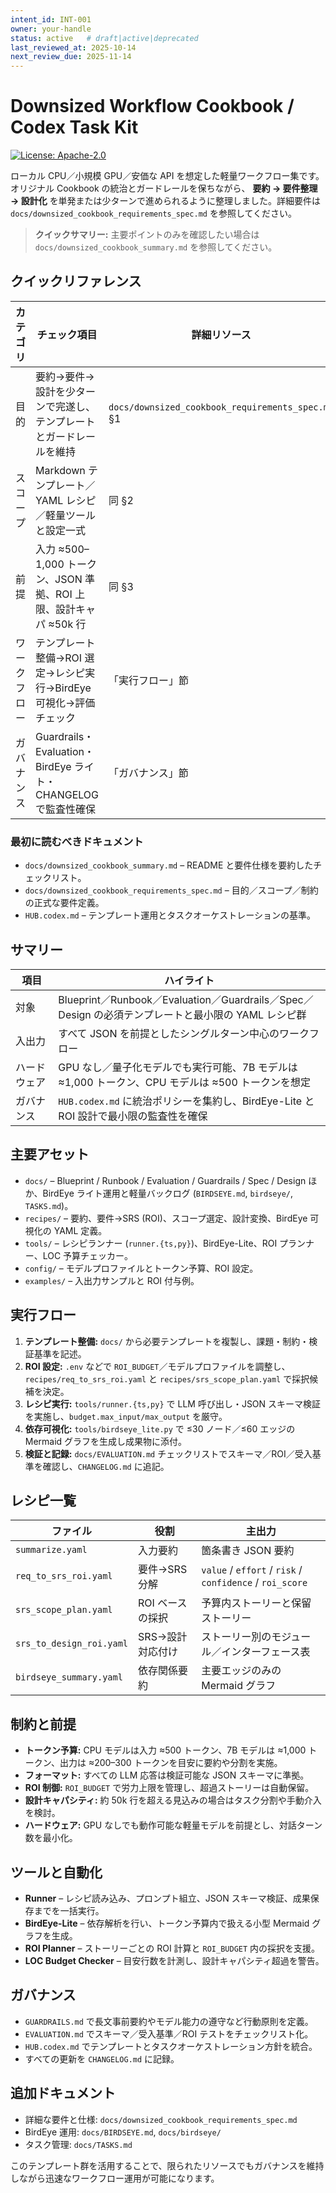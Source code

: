 ```yaml
---
intent_id: INT-001
owner: your-handle
status: active   # draft|active|deprecated
last_reviewed_at: 2025-10-14
next_review_due: 2025-11-14
---
```


# Downsized Workflow Cookbook / Codex Task Kit

[![License: Apache-2.0](https://img.shields.io/badge/License-Apache_2.0-blue.svg)](LICENSE)

ローカル CPU／小規模 GPU／安価な API を想定した軽量ワークフロー集です。オリジナル Cookbook の統治とガードレールを保ちながら、
**要約 → 要件整理 → 設計化** を単発または少ターンで進められるように整理しました。詳細要件は `docs/downsized_cookbook_requirements_spec.md` を参照してください。

> **クイックサマリー:** 主要ポイントのみを確認したい場合は `docs/downsized_cookbook_summary.md` を参照してください。

## クイックリファレンス

| カテゴリ | チェック項目 | 詳細リソース |
| --- | --- | --- |
| 目的 | 要約→要件→設計を少ターンで完遂し、テンプレートとガードレールを維持 | `docs/downsized_cookbook_requirements_spec.md` §1 |
| スコープ | Markdown テンプレート／YAML レシピ／軽量ツールと設定一式 | 同 §2 |
| 前提 | 入力 ≈500–1,000 トークン、JSON 準拠、ROI 上限、設計キャパ ≈50k 行 | 同 §3 |
| ワークフロー | テンプレート整備→ROI 選定→レシピ実行→BirdEye 可視化→評価チェック | 「実行フロー」節 |
| ガバナンス | Guardrails・Evaluation・BirdEye ライト・CHANGELOG で監査性確保 | 「ガバナンス」節 |

### 最初に読むべきドキュメント

- `docs/downsized_cookbook_summary.md` – README と要件仕様を要約したチェックリスト。
- `docs/downsized_cookbook_requirements_spec.md` – 目的／スコープ／制約の正式な要件定義。
- `HUB.codex.md` – テンプレート運用とタスクオーケストレーションの基準。

## サマリー

| 項目 | ハイライト |
| --- | --- |
| 対象 | Blueprint／Runbook／Evaluation／Guardrails／Spec／Design の必須テンプレートと最小限の YAML レシピ群 |
| 入出力 | すべて JSON を前提としたシングルターン中心のワークフロー |
| ハードウェア | GPU なし／量子化モデルでも実行可能、7B モデルは ≈1,000 トークン、CPU モデルは ≈500 トークンを想定 |
| ガバナンス | `HUB.codex.md` に統治ポリシーを集約し、BirdEye-Lite と ROI 設計で最小限の監査性を確保 |

## 主要アセット

- `docs/` – Blueprint / Runbook / Evaluation / Guardrails / Spec / Design ほか、BirdEye ライト運用と軽量バックログ (`BIRDSEYE.md`, `birdseye/`, `TASKS.md`)。
- `recipes/` – 要約、要件→SRS (ROI)、スコープ選定、設計変換、BirdEye 可視化の YAML 定義。
- `tools/` – レシピランナー (`runner.{ts,py}`)、BirdEye-Lite、ROI プランナー、LOC 予算チェッカー。
- `config/` – モデルプロファイルとトークン予算、ROI 設定。
- `examples/` – 入出力サンプルと ROI 付与例。

## 実行フロー

1. **テンプレート整備:** `docs/` から必要テンプレートを複製し、課題・制約・検証基準を記述。
2. **ROI 設定:** `.env` などで `ROI_BUDGET`／モデルプロファイルを調整し、`recipes/req_to_srs_roi.yaml` と `recipes/srs_scope_plan.yaml` で採択候補を決定。
3. **レシピ実行:** `tools/runner.{ts,py}` で LLM 呼び出し・JSON スキーマ検証を実施し、`budget.max_input/max_output` を厳守。
4. **依存可視化:** `tools/birdseye_lite.py` で ≤30 ノード／≤60 エッジの Mermaid グラフを生成し成果物に添付。
5. **検証と記録:** `docs/EVALUATION.md` チェックリストでスキーマ／ROI／受入基準を確認し、`CHANGELOG.md` に追記。

## レシピ一覧

| ファイル | 役割 | 主出力 |
| --- | --- | --- |
| `summarize.yaml` | 入力要約 | 箇条書き JSON 要約 |
| `req_to_srs_roi.yaml` | 要件→SRS 分解 | `value` / `effort` / `risk` / `confidence` / `roi_score` |
| `srs_scope_plan.yaml` | ROI ベースの採択 | 予算内ストーリーと保留ストーリー |
| `srs_to_design_roi.yaml` | SRS→設計対応付け | ストーリー別のモジュール／インターフェース表 |
| `birdseye_summary.yaml` | 依存関係要約 | 主要エッジのみの Mermaid グラフ |

## 制約と前提

- **トークン予算:** CPU モデルは入力 ≈500 トークン、7B モデルは ≈1,000 トークン、出力は ≈200–300 トークンを目安に要約や分割を実施。
- **フォーマット:** すべての LLM 応答は検証可能な JSON スキーマに準拠。
- **ROI 制御:** `ROI_BUDGET` で労力上限を管理し、超過ストーリーは自動保留。
- **設計キャパシティ:** 約 50k 行を超える見込みの場合はタスク分割や手動介入を検討。
- **ハードウェア:** GPU なしでも動作可能な軽量モデルを前提とし、対話ターン数を最小化。

## ツールと自動化

- **Runner** – レシピ読み込み、プロンプト組立、JSON スキーマ検証、成果保存までを一括実行。
- **BirdEye-Lite** – 依存解析を行い、トークン予算内で扱える小型 Mermaid グラフを生成。
- **ROI Planner** – ストーリーごとの ROI 計算と `ROI_BUDGET` 内の採択を支援。
- **LOC Budget Checker** – 目安行数を計測し、設計キャパシティ超過を警告。

## ガバナンス

- `GUARDRAILS.md` で長文事前要約やモデル能力の遵守など行動原則を定義。
- `EVALUATION.md` でスキーマ／受入基準／ROI テストをチェックリスト化。
- `HUB.codex.md` でテンプレートとタスクオーケストレーション方針を統合。
- すべての更新を `CHANGELOG.md` に記録。

## 追加ドキュメント

- 詳細な要件と仕様: `docs/downsized_cookbook_requirements_spec.md`
- BirdEye 運用: `docs/BIRDSEYE.md`, `docs/birdseye/`
- タスク管理: `docs/TASKS.md`

このテンプレート群を活用することで、限られたリソースでもガバナンスを維持しながら迅速なワークフロー運用が可能になります。
